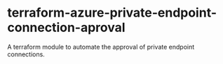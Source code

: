 # terraform-azure-private-endpoint-connection-aproval
A terraform module to automate the approval of private endpoint connections.
